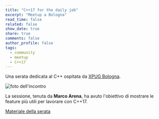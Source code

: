 ```yaml
---
title: "C++17 for the daily job"
excerpt: "Meetup a Bologna"
read_time: false
related: false
show_date: true
share: true
comments: false
author_profile: false
tags:
  - community
  - meetup
  - C++17
---
```


Una serata dedicata al C++ ospitata da [XPUG Bologna](https://www.facebook.com/xpugbologna/).

![foto dell'incontro](https://ilpropheta.github.io/pics/meetup-bo-mar17.png)

La sessione, tenuta da **Marco Arena**, ha avuto l'obiettivo di mostrare le feature più utili per lavorare con C++17.

[Materiale della serata](https://github.com/italiancpp/meetup17/blob/master/md.md)